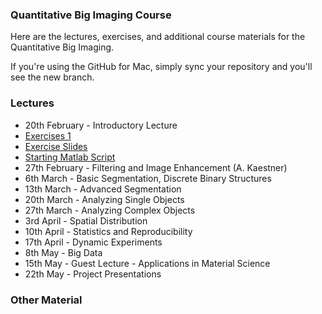 ### Quantitative Big Imaging Course
Here are the lectures, exercises, and additional course materials for the Quantitative Big Imaging. 

If you're using the GitHub for Mac, simply sync your repository and you'll see the new branch.

### Lectures
- 20th February - Introductory Lecture
 - [Exercises 1](https://github.com/skicavs/Quantitative-Big-Imaging-Course/blob/master/Ex1/Ex1.pdf?raw=true)
 - [Exercise Slides](https://github.com/skicavs/Quantitative-Big-Imaging-Course/blob/master/Ex1/Ex1Slides.html?raw=true)
 - [Starting Matlab Script](https://github.com/skicavs/Quantitative-Big-Imaging-Course/blob/master/Ex1/Ex1Starting.m)
- 27th February - Filtering and Image Enhancement (A. Kaestner)
- 6th March - Basic Segmentation, Discrete Binary Structures
- 13th March - Advanced Segmentation
- 20th March - Analyzing Single Objects
- 27th March -  Analyzing Complex Objects
- 3rd April -  Spatial Distribution
- 10th April -  Statistics and Reproducibility
- 17th April - Dynamic Experiments
- 8th May - Big Data
- 15th May - Guest Lecture - Applications in Material Science
- 22th May - Project Presentations

### Other Material
